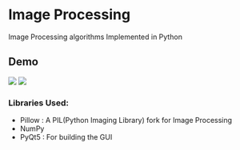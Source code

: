 # Image Processing
Image Processing algorithms Implemented in Python

## Demo
![](https://github.com/ImageProceesing/demo/IPenchance.gif)
![](https://github.com/ImageProceesing/demo/IPborder.gif)

### Libraries Used:
- Pillow : A PIL(Python Imaging Library) fork for Image Processing
- NumPy
- PyQt5 : For building the GUI

